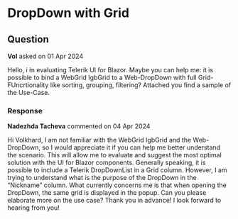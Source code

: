 # DropDown with Grid

## Question

**Vol** asked on 01 Apr 2024

Hello, i ́m evaluating Telerik UI for Blazor. Maybe you can help me: it is possible to bind a WebGrid IgbGrid to a Web-DropDown with full
Grid-FUncrtionality like sorting, grouping, filtering? Attached you find a
sample of the Use-Case.

### Response

**Nadezhda Tacheva** commented on 04 Apr 2024

Hi Volkhard, I am not familiar with the WebGrid IgbGrid and the Web-DropDown, so I would appreciate it if you can help me better understand the scenario. This will allow me to evaluate and suggest the most optimal solution with the UI for Blazor components. Generally speaking, it is possible to include a Telerik DropDownList in a Grid column. However, I am trying to understand what is the purpose of the DropDown in the “Nickname” column. What currently concerns me is that when opening the DropDown, the same grid is displayed in the popup. Can you please elaborate more on the use case? Thank you in advance! I look forward to hearing from you!

